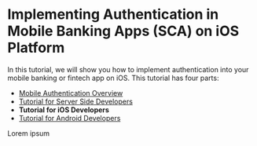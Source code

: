 # Implementing Authentication in Mobile Banking Apps (SCA) on iOS Platform

<!-- AUTHOR joshis_tweets 2020-05-04T00:00:00Z -->

In this tutorial, we will show you how to implement authentication into your mobile banking or fintech app on iOS. This tutorial has four parts:

- [Mobile Authentication Overview](./)
- [Tutorial for Server Side Developers](./Server-Side-Tutorial)
- **Tutorial for iOS Developers**
- [Tutorial for Android Developers](./Android-Tutorial)

Lorem ipsum
